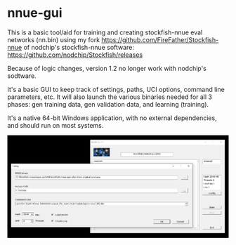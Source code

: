 # nnue-gui
This is a basic tool/aid for training and creating stockfish-nnue eval networks (nn.bin)
using my fork
https://github.com/FireFather/Stockfish-nnue
of nodchip's stockfish-nnue software:
https://github.com/nodchip/Stockfish/releases

Because of logic changes, version 1.2 no longer work with nodchip's sodtware.

It's a basic GUI to keep track of settings, paths, UCI options, command line parameters, etc.
It will also launch the various binaries needed for all 3 phases: gen training data, gen validation data,
and learning (training).

It's a native 64-bit Windows application, with no external dependencies, and should run on most systems.

![alt tag](https://raw.githubusercontent.com/FireFather/nnue-gui/master/nnue-gui.png)

